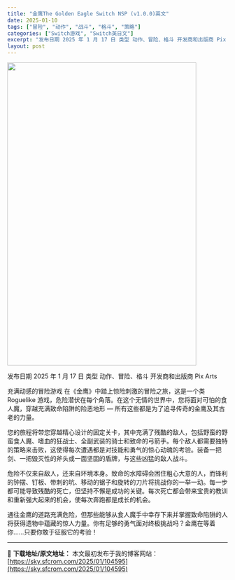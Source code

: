 ```yaml
---
title: "金鹰The Golden Eagle Switch NSP (v1.0.0)英文"
date: 2025-01-10
tags: ["冒险", "动作", "战斗", "格斗", "策略"]
categories: ["Switch游戏", "Switch英日文"]
excerpt: "发布日期 2025 年 1 月 17 日 类型 动作、冒险、格斗 开发商和出版商 Pix Arts 充满动感的冒险游戏 在《金鹰》中踏上惊险刺激的冒险之旅，这是一个类 Roguelike 游戏，危险潜伏在每个角落。在这个无情的世界中，您将面对可怕的食人魔，穿越充满致命陷阱的险恶地形 — 所有这些都是&hellip;"
layout: post
---
```


<img class="aligncenter size-full wp-image-104596" src="https://sky.sfcrom.com/wp-content/uploads/2025/01/2025011007065059.webp" alt="" width="432" height="692" />

发布日期 2025 年 1 月 17 日
类型 动作、冒险、格斗
开发商和出版商 Pix Arts

充满动感的冒险游戏
在《金鹰》中踏上惊险刺激的冒险之旅，这是一个类 Roguelike 游戏，危险潜伏在每个角落。在这个无情的世界中，您将面对可怕的食人魔，穿越充满致命陷阱的险恶地形 — 所有这些都是为了追寻传奇的金鹰及其古老的力量。

您的旅程将带您穿越精心设计的固定关卡，其中充满了残酷的敌人，包括野蛮的野蛮食人魔、嗜血的狂战士、全副武装的骑士和致命的弓箭手。每个敌人都需要独特的策略来击败，这使得每次遭遇都是对技能和勇气的惊心动魄的考验。装备一把剑、一把毁灭性的斧头或一面坚固的盾牌，与这些凶猛的敌人战斗。

危险不仅来自敌人，还来自环境本身。致命的水障碍会困住粗心大意的人，而锋利的钟摆、钉板、带刺的坑、移动的锯子和旋转的刀片将挑战你的一举一动。每一步都可能导致残酷的死亡，但坚持不懈是成功的关键。每次死亡都会带来宝贵的教训和重新强大起来的机会，使每次奔跑都是成长的机会。

通往金鹰的道路充满危险，但那些能够从食人魔手中幸存下来并掌握致命陷阱的人将获得遗物中蕴藏的惊人力量。你有足够的勇气面对终极挑战吗？金鹰在等着你……只要你敢于征服它的考验！

---
📖 **下载地址/原文地址：** 本文最初发布于我的博客网站：[https://sky.sfcrom.com/2025/01/104595](https://sky.sfcrom.com/2025/01/104595)
